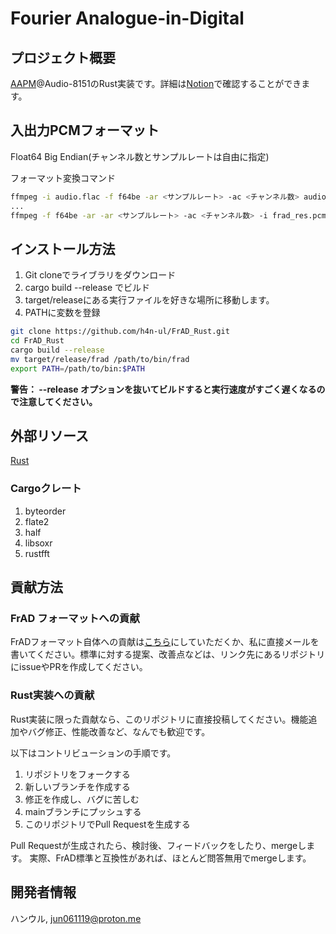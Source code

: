 # Fourier Analogue-in-Digital

## プロジェクト概要

[AAPM](https://mikhael-openworkspace.notion.site/Project-Archivist-e512fa7a21474ef6bdbd615a424293cf)@Audio-8151のRust実装です。詳細は[Notion](https://mikhael-openworkspace.notion.site/Fourier-Analogue-in-Digital-d170c1760cbf4bb4aaea9b1f09b7fead?pvs=4)で確認することができます。

## 入出力PCMフォーマット

Float64 Big Endian(チャンネル数とサンプルレートは自由に指定)

フォーマット変換コマンド

```bash
ffmpeg -i audio.flac -f f64be -ar <サンプルレート> -ac <チャンネル数> audio.pcm
...
ffmpeg -f f64be -ar -ar <サンプルレート> -ac <チャンネル数> -i frad_res.pcm -c:a flac res.flac
```

## インストール方法

1. Git cloneでライブラリをダウンロード
2. cargo build --release でビルド
3. target/releaseにある実行ファイルを好きな場所に移動します。
4. PATHに変数を登録

```bash
git clone https://github.com/h4n-ul/FrAD_Rust.git
cd FrAD_Rust
cargo build --release
mv target/release/frad /path/to/bin/frad
export PATH=/path/to/bin:$PATH
```

**警告： --release オプションを抜いてビルドすると実行速度がすごく遅くなるので注意してください。**

## 外部リソース

[Rust](https://github.com/rust-lang/rust)

### Cargoクレート

1. byteorder
2. flate2
3. half
4. libsoxr
5. rustfft

## 貢献方法

### FrAD フォーマットへの貢献

FrADフォーマット自体への貢献は[こちら](https://github.com/h4n-ul/Fourier_Analogue-in-Digital)にしていただくか、私に直接メールを書いてください。標準に対する提案、改善点などは、リンク先にあるリポジトリにissueやPRを作成してください。

### Rust実装への貢献

Rust実装に限った貢献なら、このリポジトリに直接投稿してください。機能追加やバグ修正、性能改善など、なんでも歓迎です。

以下はコントリビューションの手順です。

1. リポジトリをフォークする
2. 新しいブランチを作成する
3. 修正を作成し、バグに苦しむ
4. mainブランチにプッシュする
5. このリポジトリでPull Requestを生成する

Pull Requestが生成されたら、検討後、フィードバックをしたり、mergeします。 実際、FrAD標準と互換性があれば、ほとんど問答無用でmergeします。

## 開発者情報

ハンウル, <jun061119@proton.me>
